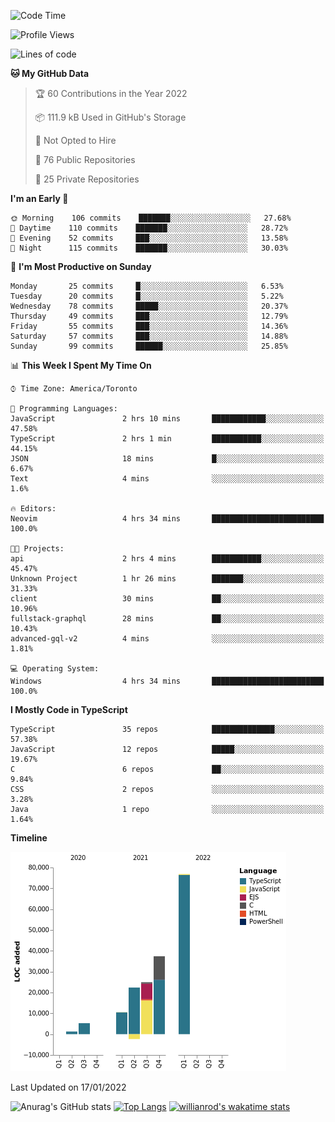 <!--START_SECTION:waka-->
![Code Time](http://img.shields.io/badge/Code%20Time-111%20hrs%208%20mins-blue)

![Profile Views](http://img.shields.io/badge/Profile%20Views-5-blue)

![Lines of code](https://img.shields.io/badge/From%20Hello%20World%20I%27ve%20Written-176%20Thousand%20lines%20of%20code-blue)

**🐱 My GitHub Data** 

> 🏆 60 Contributions in the Year 2022
 > 
> 📦 111.9 kB Used in GitHub's Storage 
 > 
> 🚫 Not Opted to Hire
 > 
> 📜 76 Public Repositories 
 > 
> 🔑 25 Private Repositories  
 > 
**I'm an Early 🐤** 

```text
🌞 Morning    106 commits    ███████░░░░░░░░░░░░░░░░░░   27.68% 
🌆 Daytime    110 commits    ███████░░░░░░░░░░░░░░░░░░   28.72% 
🌃 Evening    52 commits     ███░░░░░░░░░░░░░░░░░░░░░░   13.58% 
🌙 Night      115 commits    ███████░░░░░░░░░░░░░░░░░░   30.03%

```
📅 **I'm Most Productive on Sunday** 

```text
Monday       25 commits     █░░░░░░░░░░░░░░░░░░░░░░░░   6.53% 
Tuesday      20 commits     █░░░░░░░░░░░░░░░░░░░░░░░░   5.22% 
Wednesday    78 commits     █████░░░░░░░░░░░░░░░░░░░░   20.37% 
Thursday     49 commits     ███░░░░░░░░░░░░░░░░░░░░░░   12.79% 
Friday       55 commits     ███░░░░░░░░░░░░░░░░░░░░░░   14.36% 
Saturday     57 commits     ███░░░░░░░░░░░░░░░░░░░░░░   14.88% 
Sunday       99 commits     ██████░░░░░░░░░░░░░░░░░░░   25.85%

```


📊 **This Week I Spent My Time On** 

```text
⌚︎ Time Zone: America/Toronto

💬 Programming Languages: 
JavaScript               2 hrs 10 mins       ████████████░░░░░░░░░░░░░   47.58% 
TypeScript               2 hrs 1 min         ███████████░░░░░░░░░░░░░░   44.15% 
JSON                     18 mins             █░░░░░░░░░░░░░░░░░░░░░░░░   6.67% 
Text                     4 mins              ░░░░░░░░░░░░░░░░░░░░░░░░░   1.6%

🔥 Editors: 
Neovim                   4 hrs 34 mins       █████████████████████████   100.0%

🐱‍💻 Projects: 
api                      2 hrs 4 mins        ███████████░░░░░░░░░░░░░░   45.47% 
Unknown Project          1 hr 26 mins        ███████░░░░░░░░░░░░░░░░░░   31.33% 
client                   30 mins             ██░░░░░░░░░░░░░░░░░░░░░░░   10.96% 
fullstack-graphql        28 mins             ██░░░░░░░░░░░░░░░░░░░░░░░   10.43% 
advanced-gql-v2          4 mins              ░░░░░░░░░░░░░░░░░░░░░░░░░   1.81%

💻 Operating System: 
Windows                  4 hrs 34 mins       █████████████████████████   100.0%

```

**I Mostly Code in TypeScript** 

```text
TypeScript               35 repos            ██████████████░░░░░░░░░░░   57.38% 
JavaScript               12 repos            █████░░░░░░░░░░░░░░░░░░░░   19.67% 
C                        6 repos             ██░░░░░░░░░░░░░░░░░░░░░░░   9.84% 
CSS                      2 repos             ░░░░░░░░░░░░░░░░░░░░░░░░░   3.28% 
Java                     1 repo              ░░░░░░░░░░░░░░░░░░░░░░░░░   1.64%

```


**Timeline**

![Chart not found](https://raw.githubusercontent.com/wise-introvert/wise-introvert/master/charts/bar_graph.png) 


 Last Updated on 17/01/2022
<!--END_SECTION:waka-->

![Anurag's GitHub stats](https://github-readme-stats.vercel.app/api?username=wise-introvert&count_private=true&show_icons=true)
[![Top Langs](https://github-readme-stats.vercel.app/api/top-langs/?username=wise-introvert&langs_count=10)](https://github.com/anuraghazra/github-readme-stats)
[![willianrod's wakatime stats](https://github-readme-stats.vercel.app/api/wakatime?username=wiseintrovert)](https://github.com/anuraghazra/github-readme-stats)
